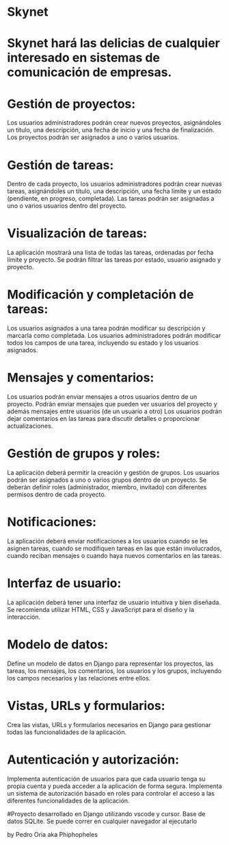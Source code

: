 # Skynet
# Skynet hará las delicias de cualquier interesado en sistemas de comunicación de empresas.
# Gestión de proyectos:
Los usuarios administradores podrán crear nuevos proyectos, asignándoles un título, una descripción, una fecha de inicio y una fecha de finalización.
Los proyectos podrán ser asignados a uno o varios usuarios.

# Gestión de tareas:
Dentro de cada proyecto, los usuarios administradores podrán crear nuevas tareas, asignándoles un título, una descripción, una fecha límite y un estado (pendiente, en progreso, completada).
Las tareas podrán ser asignadas a uno o varios usuarios dentro del proyecto.

# Visualización de tareas:
La aplicación mostrará una lista de todas las tareas, ordenadas por fecha límite y proyecto.
Se podrán filtrar las tareas por estado, usuario asignado y proyecto.

# Modificación y completación de tareas:
Los usuarios asignados a una tarea podrán modificar su descripción y marcarla como completada.
Los usuarios administradores podrán modificar todos los campos de una tarea, incluyendo su estado y los usuarios asignados.

# Mensajes y comentarios:
Los usuarios podrán enviar mensajes a otros usuarios dentro de un proyecto. Podrán enviar mensajes que pueden ver usuarios del proyecto y además mensajes entre usuarios (de un usuario a otro)
Los usuarios podrán dejar comentarios en las tareas para discutir detalles o proporcionar actualizaciones.

# Gestión de grupos y roles:
La aplicación deberá permitir la creación y gestión de grupos.
Los usuarios podrán ser asignados a uno o varios grupos dentro de un proyecto.
Se deberán definir roles (administrador, miembro, invitado) con diferentes permisos dentro de cada proyecto.

# Notificaciones:
La aplicación deberá enviar notificaciones a los usuarios cuando se les asignen tareas, cuando se modifiquen tareas en las que están involucrados, cuando reciban mensajes o cuando haya nuevos comentarios en las tareas.

# Interfaz de usuario:
La aplicación deberá tener una interfaz de usuario intuitiva y bien diseñada. Se recomienda utilizar HTML, CSS y JavaScript para el diseño y la interacción.

# Modelo de datos:
Define un modelo de datos en Django para representar los proyectos, las tareas, los mensajes, los comentarios, los usuarios y los grupos, incluyendo los campos necesarios y las relaciones entre ellos.

# Vistas, URLs y formularios:
Crea las vistas, URLs y formularios necesarios en Django para gestionar todas las funcionalidades de la aplicación.

# Autenticación y autorización:
Implementa autenticación de usuarios para que cada usuario tenga su propia cuenta y pueda acceder a la aplicación de forma segura.
Implementa un sistema de autorización basado en roles para controlar el acceso a las diferentes funcionalidades de la aplicación.

#Proyecto desarrollado en Django utilizando vscode y cursor. Base de datos SQLite. Se puede correr en cualquier navegador al ejecutarlo

by Pedro Oria aka Phiphopheles

